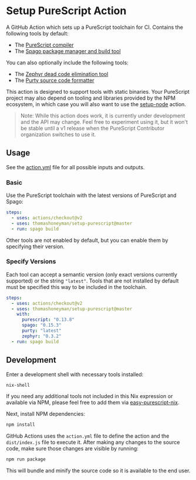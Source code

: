 # Setup PureScript Action

A GitHub Action which sets up a PureScript toolchain for CI. Contains the following tools by default:

- The [PureScript compiler](https://github.com/purescript/purescript)
- The [Spago package manager and build tool](https://github.com/purescript/spago)

You can also optionally include the following tools:

- The [Zephyr dead code elimination tool](https://github.com/coot/zephyr)
- The [Purty source code formatter](https://gitlab.com/joneshf/purty)

This action is designed to support tools with static binaries. Your PureScript project may also depend on tooling and libraries provided by the NPM ecosystem, in which case you will also want to use the [setup-node](https://github.com/actions/setup-node) action.

> Note: While this action does work, it is currently under development and the API may change. Feel free to experiment using it, but it won't be stable until a v1 release when the PureScript Contributor organization switches to use it.

## Usage

See the [action.yml](action.yml) file for all possible inputs and outputs.

### Basic

Use the PureScript toolchain with the latest versions of PureScript and Spago:

```yaml
steps:
  - uses: actions/checkout@v2
  - uses: thomashoneyman/setup-purescript@master
  - run: spago build
```

Other tools are not enabled by default, but you can enable them by specifying their version.

### Specify Versions

Each tool can accept a semantic version (only exact versions currently supported) or the string `"latest"`. Tools that are not installed by default must be specified this way to be included in the toolchain.

```yaml
steps:
  - uses: actions/checkout@v2
  - uses: thomashoneyman/setup-purescript@master
    with:
      purescript: "0.13.8"
      spago: "0.15.3"
      purty: "latest"
      zephyr: "0.3.2"
  - run: spago build
```

## Development

Enter a development shell with necessary tools installed:

```sh
nix-shell
```

If you need any additional tools not included in this Nix expression or available via NPM, please feel free to add them via [easy-purescript-nix](https://github.com/justinwoo/easy-purescript-nix).

Next, install NPM dependencies:

```sh
npm install
```

GitHub Actions uses the `action.yml` file to define the action and the `dist/index.js` file to execute it. After making any changes to the source code, make sure those changes are visible by running:

```sh
npm run package
```

This will bundle and minify the source code so it is available to the end user.
